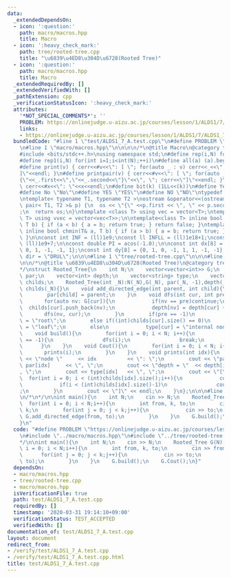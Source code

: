 ```yaml
---
data:
  _extendedDependsOn:
  - icon: ':question:'
    path: macro/macros.hpp
    title: Macro
  - icon: ':heavy_check_mark:'
    path: tree/rooted-tree.cpp
    title: "\u6839\u4ED8\u304D\u6728(Rooted Tree)"
  - icon: ':question:'
    path: macro/macros.hpp
    title: Macro
  _extendedRequiredBy: []
  _extendedVerifiedWith: []
  _pathExtension: cpp
  _verificationStatusIcon: ':heavy_check_mark:'
  attributes:
    '*NOT_SPECIAL_COMMENTS*': ''
    PROBLEM: https://onlinejudge.u-aizu.ac.jp/courses/lesson/1/ALDS1/7/ALDS1_7_A
    links:
    - https://onlinejudge.u-aizu.ac.jp/courses/lesson/1/ALDS1/7/ALDS1_7_A
  bundledCode: "#line 1 \"test/ALDS1_7_A.test.cpp\"\n#define PROBLEM \"https://onlinejudge.u-aizu.ac.jp/courses/lesson/1/ALDS1/7/ALDS1_7_A\"\
    \n#line 1 \"macro/macros.hpp\"\n\n\n\n/*\n@title Macro\n@category template\n*/\n\
    #include <bits/stdc++.h>\nusing namespace std;\n#define rep(i,N) for(int i=0;i<int(N);++i)\n\
    #define rep1(i,N) for(int i=1;i<int(N);++i)\n#define all(a) (a).begin(),(a).end()\n\
    #define print(v) { cerr<<#v<<\": [ \"; for(auto _ : v) cerr<<_<<\", \"; cerr<<\"\
    ]\"<<endl; }\n#define printpair(v) { cerr<<#v<<\": [ \"; for(auto _ : v) cerr<<\"\
    {\"<<_.first<<\",\"<<_.second<<\"}\"<<\", \"; cerr<<\"]\"<<endl; }\n#define dump(x)\
    \ cerr<<#x<<\": \"<<x<<endl;\n#define bit(k) (1LL<<(k))\n#define Yes \"Yes\"\n\
    #define No \"No\"\n#define YES \"YES\"\n#define NO \"NO\"\ntypedef long long ll;\n\
    \ntemplate< typename T1, typename T2 >\nostream &operator<<(ostream &os, const\
    \ pair< T1, T2 >& p) {\n  os << \"{\" <<p.first << \", \" << p.second << \"}\"\
    ;\n  return os;\n}\ntemplate <class T> using vec = vector<T>;\ntemplate <class\
    \ T> using vvec = vector<vec<T>>;\n\ntemplate<class T> inline bool chmax(T& a,\
    \ T b) { if (a < b) { a = b; return true; } return false; }\ntemplate<class T>\
    \ inline bool chmin(T& a, T b) { if (a > b) { a = b; return true; } return false;\
    \ }\n\nconst int INF = (ll)1e9;\nconst ll INFLL = (ll)1e18+1;\nconst ll MOD =\
    \ (ll)1e9+7;\n\nconst double PI = acos(-1.0);\n\nconst int dx[8] = {1, 0, -1,\
    \ 0, 1, -1, -1, 1};\nconst int dy[8] = {0, 1, 0, -1, 1, 1, -1, -1};\nconst string\
    \ dir = \"DRUL\";\n\n\n#line 1 \"tree/rooted-tree.cpp\"\n\n\n#line 4 \"tree/rooted-tree.cpp\"\
    \n\n/*\n@title \u6839\u4ED8\u304D\u6728(Rooted Tree)\n@category tree\n@ignore\n\
    */\nstruct Rooted_Tree{\n    int N;\n    vector<vector<int>> G;\n    vector<int>\
    \ par;\n    vector<int> depth;\n    vector<string> type;\n    vector<vector<int>>\
    \ childs;\n    Rooted_Tree(int _N):N(_N),G(_N), par(_N, -1),depth(_N,0), type(_N),\
    \ childs(_N){}\n    void add_directed_edge(int parent, int child){\n        G[parent].push_back(child);\n\
    \        par[child] = parent;\n    }\n    void dfs(int cur, int pre = -1){\n \
    \       for(auto nv: G[cur]){\n            if(nv == pre)continue;\n          \
    \  childs[cur].push_back(nv);\n            depth[nv] = depth[cur] + 1;\n     \
    \       dfs(nv, cur);\n        }\n        if(pre == -1)\n            type[cur]\
    \ = \"root\";\n        else if((int)childs[cur].size() == 0)\n            type[cur]\
    \ = \"leaf\";\n        else\n            type[cur] = \"internal node\";\n    }\n\
    \    void build(){\n        for(int i = 0; i < N; i++){\n            if(par[i]\
    \ == -1){\n                dfs(i);\n                break;\n            }\n  \
    \      }\n    }\n    void Cout(){\n        for(int i = 0; i < N; i++){\n     \
    \       prints(i);\n        }\n    }\n    void prints(int idx){\n        cout\
    \ << \"node \"     << idx          << \": \";\n        cout << \"parent = \" <<\
    \ par[idx]     << \", \";\n        cout << \"depth = \"  << depth[idx]   << \"\
    , \";\n        cout << type[idx]   << \", \";\n        cout << \"[\";\n      \
    \  for(int i = 0; i < (int)childs[idx].size();i++){\n            cout << childs[idx][i];\n\
    \            if(i < (int)childs[idx].size()-1)\n                cout << \", \"\
    ;\n        }\n        cout << \"]\" << endl;\n    }\n};\n\n\n#line 4 \"test/ALDS1_7_A.test.cpp\"\
    \n/*\n*/\n\nint main(){\n    int N;\n    cin >> N;\n    Rooted_Tree G(N);\n  \
    \  for(int i = 0; i < N;i++){\n        int from, k, to;\n        cin >> from >>\
    \ k;\n        for(int j = 0; j < k;j++){\n            cin >> to;\n           \
    \ G.add_directed_edge(from, to);\n        }\n    }\n    G.build();\n    G.Cout();\n\
    }\n"
  code: "#define PROBLEM \"https://onlinejudge.u-aizu.ac.jp/courses/lesson/1/ALDS1/7/ALDS1_7_A\"\
    \n#include \"../macro/macros.hpp\"\n#include \"../tree/rooted-tree.cpp\"\n/*\n\
    */\n\nint main(){\n    int N;\n    cin >> N;\n    Rooted_Tree G(N);\n    for(int\
    \ i = 0; i < N;i++){\n        int from, k, to;\n        cin >> from >> k;\n  \
    \      for(int j = 0; j < k;j++){\n            cin >> to;\n            G.add_directed_edge(from,\
    \ to);\n        }\n    }\n    G.build();\n    G.Cout();\n}"
  dependsOn:
  - macro/macros.hpp
  - tree/rooted-tree.cpp
  - macro/macros.hpp
  isVerificationFile: true
  path: test/ALDS1_7_A.test.cpp
  requiredBy: []
  timestamp: '2020-03-31 19:14:10+09:00'
  verificationStatus: TEST_ACCEPTED
  verifiedWith: []
documentation_of: test/ALDS1_7_A.test.cpp
layout: document
redirect_from:
- /verify/test/ALDS1_7_A.test.cpp
- /verify/test/ALDS1_7_A.test.cpp.html
title: test/ALDS1_7_A.test.cpp
---
```

